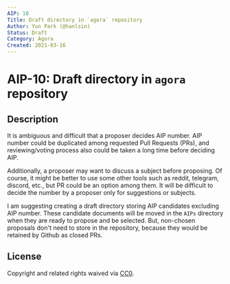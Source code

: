 ```yaml
---
AIP: 10
Title: Draft directory in `agora` repository
Author: Yun Park (@hanlsin)
Status: Draft
Category: Agora
Created: 2021-03-16
---
```


# AIP-10: Draft directory in `agora` repository

## Description

It is ambiguous and difficult that a proposer decides AIP number. AIP number could be duplicated among requested Pull Requests (PRs), and reviewing/voting process also could be taken a long time before deciding AIP.

Additionally, a proposer may want to discuss a subject before proposing. Of course, it might be better to use some other tools such as reddit, telegram, discord, etc., but PR could be an option among them. It will be difficult to decide the number by a proposer only for suggestions or subjects.

I am suggesting creating a draft directory storing AIP candidates excluding AIP number. These candidate documents will be moved in the `AIPs` directory when they are ready to propose and be selected. But, non-chosen proposals don't need to store in the repository, because they would be retained by Github as closed PRs.

## License
Copyright and related rights waived via [CC0](https://creativecommons.org/publicdomain/zero/1.0/).
